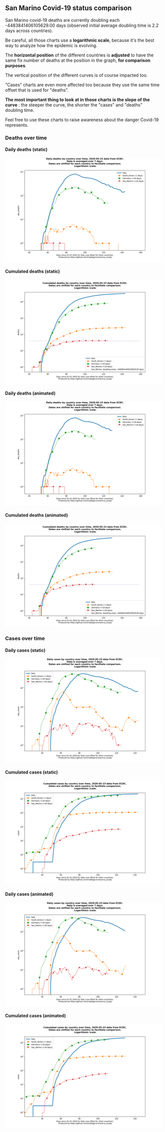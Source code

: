 ## San Marino Covid-19 status comparison 

San Marino covid-19 deaths are currently doubling each -4483841406105629.00 days (observed initial average doubling time is 2.2 days across countries).



Be careful, all those charts use a **logarithmic scale**, because it's the best way to analyze how the epidemic is evolving.
 
The **horizontal position** of the different countries is **adjusted** to have the same fix number of deaths at the position in the graph, **for comparison purposes**.

The vertical position of the different curves is of course impacted too.

"Cases" charts are even more affected too because they use the same time offset that is used for "deaths".

**The most important thing to look at in those charts is the slope of the curve** : the steeper the curve, the shorter the "cases" and "deaths" doubling time.

Feel free to use these charts to raise awareness about the danger Covid-19 represents. 


 
### Deaths over time
 
#### Daily deaths (static)
![San Marino covid-19 daily deaths static chart](https://raw.githubusercontent.com/madlag/coronavirus_study/master/notebooks/graphs/2020-05-23/countries/San_Marino/2020-05-23_San_Marino_day_deaths.png "San Marino covid-19 day_deaths static chart")   
 
#### Cumulated deaths (static)
![San Marino covid-19 cumulated deaths static chart](https://raw.githubusercontent.com/madlag/coronavirus_study/master/notebooks/graphs/2020-05-23/countries/San_Marino/2020-05-23_San_Marino_deaths.png "San Marino covid-19 deaths static chart")   
 
#### Daily deaths (animated)
![San Marino covid-19 daily deaths animated chart](https://raw.githubusercontent.com/madlag/coronavirus_study/master/notebooks/graphs/2020-05-23/countries/San_Marino/2020-05-23_San_Marino_day_deaths.gif "San Marino covid-19 day_deaths animated chart")   
 
#### Cumulated deaths (animated)
![San Marino covid-19 cumulated deaths animated chart](https://raw.githubusercontent.com/madlag/coronavirus_study/master/notebooks/graphs/2020-05-23/countries/San_Marino/2020-05-23_San_Marino_deaths.gif "San Marino covid-19 deaths animated chart")   

 
### Cases over time
 
#### Daily cases (static)
![San Marino covid-19 daily cases static chart](https://raw.githubusercontent.com/madlag/coronavirus_study/master/notebooks/graphs/2020-05-23/countries/San_Marino/2020-05-23_San_Marino_day_cases.png "San Marino covid-19 day_cases static chart")   
 
#### Cumulated cases (static)
![San Marino covid-19 cumulated cases static chart](https://raw.githubusercontent.com/madlag/coronavirus_study/master/notebooks/graphs/2020-05-23/countries/San_Marino/2020-05-23_San_Marino_cases.png "San Marino covid-19 cases static chart")   
 
#### Daily cases (animated)
![San Marino covid-19 daily cases animated chart](https://raw.githubusercontent.com/madlag/coronavirus_study/master/notebooks/graphs/2020-05-23/countries/San_Marino/2020-05-23_San_Marino_day_cases.gif "San Marino covid-19 day_cases animated chart")   
 
#### Cumulated cases (animated)
![San Marino covid-19 cumulated cases animated chart](https://raw.githubusercontent.com/madlag/coronavirus_study/master/notebooks/graphs/2020-05-23/countries/San_Marino/2020-05-23_San_Marino_cases.gif "San Marino covid-19 cases animated chart")   

